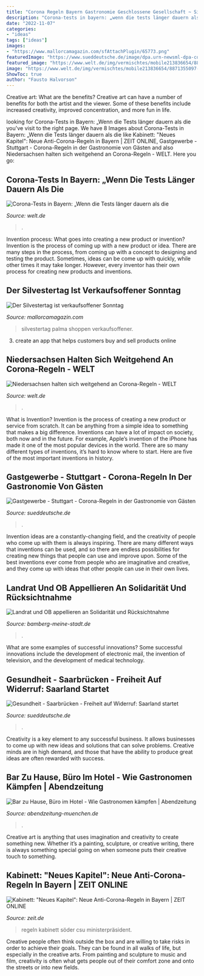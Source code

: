 ```yaml
---
title: "Corona Regeln Bayern Gastronomie Geschlossene Gesellschaft ~ Silvestertag Palma Shoppen Verkaufsoffener"
description: "Corona-tests in bayern: „wenn die tests länger dauern als die"
date: "2022-11-07"
categories:
- "ideas"
tags: ["ideas"]
images:
- "https://www.mallorcamagazin.com/sfAttachPlugin/65773.png"
featuredImage: "https://www.sueddeutsche.de/image/dpa.urn-newsml-dpa-com-20090101-200819-99-220981/704x396?v=0"
featured_image: "https://www.welt.de/img/vermischtes/mobile213836654/8871355097-ci16x9-w1200/covid-19-01-jpg.jpg"
image: "https://www.welt.de/img/vermischtes/mobile213836654/8871355097-ci16x9-w1200/covid-19-01-jpg.jpg"
ShowToc: true
author: "Fausto Halvorson"
---
```



Creative art: What are the benefits?
Creative art can have a number of benefits for both the artist and the viewer. Some of these benefits include increased creativity, improved concentration, and more fun in life.

	

		
looking for Corona-Tests in Bayern: „Wenn die Tests länger dauern als die you've visit to the right page. We have 8 Images about Corona-Tests in Bayern: „Wenn die Tests länger dauern als die like Kabinett: &quot;Neues Kapitel&quot;: Neue Anti-Corona-Regeln in Bayern | ZEIT ONLINE, Gastgewerbe - Stuttgart - Corona-Regeln in der Gastronomie von Gästen and also Niedersachsen halten sich weitgehend an Corona-Regeln - WELT. Here you go:
		
    
## Corona-Tests In Bayern: „Wenn Die Tests Länger Dauern Als Die

<img loading=lazy src="https://www.welt.de/img/vermischtes/mobile213836654/8871355097-ci16x9-w1200/covid-19-01-jpg.jpg" onerror="this.onerror=null;this.src='https://tse3.mm.bing.net/th?id=OIP.bvSTvFdxzq4ImHEszbhEdQHaEK&amp;pid=15.1';" alt="Corona-Tests in Bayern: „Wenn die Tests länger dauern als die">

_Source: welt.de_

>. 

	

Invention process: What goes into creating a new product or invention?
Invention is the process of coming up with a new product or idea. There are many steps in the process, from coming up with a concept to designing and testing the product. Sometimes, ideas can be come up with quickly, while other times it may take longer. However, every inventor has their own process for creating new products and inventions.

    
## Der Silvestertag Ist Verkaufsoffener Sonntag

<img loading=lazy src="https://www.mallorcamagazin.com/sfAttachPlugin/65773.png" onerror="this.onerror=null;this.src='https://tse3.mm.bing.net/th?id=OIP.4AFPh6ETWTw58wR5VCc9hAHaE8&amp;pid=15.1';" alt="Der Silvestertag ist verkaufsoffener Sonntag">

_Source: mallorcamagazin.com_

>silvestertag palma shoppen verkaufsoffener. 

	

3. create an app that helps customers buy and sell products online 

    
## Niedersachsen Halten Sich Weitgehend An Corona-Regeln - WELT

<img loading=lazy src="https://www.welt.de/img/regionales/niedersachsen/mobile207234597/9211354337-ci16x9-w880/urn-newsml-dpa-com-20090101-200413-99-684800-large-4-3-jpg.jpg" onerror="this.onerror=null;this.src='https://tse2.mm.bing.net/th?id=OIP.yJazqshBjJdg2RbLutIdkwHaEK&amp;pid=15.1';" alt="Niedersachsen halten sich weitgehend an Corona-Regeln - WELT">

_Source: welt.de_

>. 

	

What is Invention?
Invention is the process of creating a new product or service from scratch. It can be anything from a simple idea to something that makes a big difference. Inventions can have a lot of impact on society, both now and in the future. For example, Apple’s invention of the iPhone has made it one of the most popular devices in the world. There are so many different types of inventions, it’s hard to know where to start. Here are five of the most important inventions in history.

    
## Gastgewerbe - Stuttgart - Corona-Regeln In Der Gastronomie Von Gästen

<img loading=lazy src="https://www.sueddeutsche.de/image/dpa.urn-newsml-dpa-com-20090101-200819-99-220981/704x396?v=0" onerror="this.onerror=null;this.src='https://tse3.mm.bing.net/th?id=OIP.oVzJCdzabPcubI1eSo6rpAHaEK&amp;pid=15.1';" alt="Gastgewerbe - Stuttgart - Corona-Regeln in der Gastronomie von Gästen">

_Source: sueddeutsche.de_

>. 

	

Invention ideas are a constantly-changing field, and the creativity of people who come up with them is always inspiring. There are many different ways that inventions can be used, and so there are endless possibilities for creating new things that people can use and improve upon. Some of the best inventions ever come from people who are imaginative and creative, and they come up with ideas that other people can use in their own lives.

    
## Landrat Und OB Appellieren An Solidarität Und Rücksichtnahme

<img loading=lazy src="https://bamberg-meine-stadt.de/wp-content/uploads/2020/11/corona-regelungen-starke-kalb-paulmann-1140x570.jpg" onerror="this.onerror=null;this.src='https://tse1.mm.bing.net/th?id=OIP.sEizO7av6cSRXRwCX2U2AgHaDt&amp;pid=15.1';" alt="Landrat und OB appellieren an Solidarität und Rücksichtnahme">

_Source: bamberg-meine-stadt.de_

>. 

	

What are some examples of successful innovations?
Some successful innovations include the development of electronic mail, the invention of television, and the development of medical technology.

    
## Gesundheit - Saarbrücken - Freiheit Auf Widerruf: Saarland Startet

<img loading=lazy src="https://www.sueddeutsche.de/image/dpa.urn-newsml-dpa-com-20090101-210405-99-92477/704x396?v=0" onerror="this.onerror=null;this.src='https://tse3.mm.bing.net/th?id=OIP.wDooA-_oGq9KFFrma7akswHaEK&amp;pid=15.1';" alt="Gesundheit - Saarbrücken - Freiheit auf Widerruf: Saarland startet">

_Source: sueddeutsche.de_

>. 

	

Creativity is a key element to any successful business. It allows businesses to come up with new ideas and solutions that can solve problems. Creative minds are in high demand, and those that have the ability to produce great ideas are often rewarded with success.

    
## Bar Zu Hause, Büro Im Hotel - Wie Gastronomen Kämpfen | Abendzeitung

<img loading=lazy src="https://static2.abendzeitung-muenchen.de/storage/image/7/0/9/2/1092907_default_1vIVqV_DzTZmF.jpg" onerror="this.onerror=null;this.src='https://tse3.mm.bing.net/th?id=OIP.IoJsfMIemhAP-ERLyypiDgHaEL&amp;pid=15.1';" alt="Bar zu Hause, Büro im Hotel - Wie Gastronomen kämpfen | Abendzeitung">

_Source: abendzeitung-muenchen.de_

>. 

	

Creative art is anything that uses imagination and creativity to create something new. Whether it’s a painting, sculpture, or creative writing, there is always something special going on when someone puts their creative touch to something.

    
## Kabinett: &quot;Neues Kapitel&quot;: Neue Anti-Corona-Regeln In Bayern | ZEIT ONLINE

<img loading=lazy src="https://img.zeit.de/news/2021-08/31/neues-kapitel-neue-anti-corona-regeln-in-bayern-image.jpg/wide__822x462" onerror="this.onerror=null;this.src='https://tse1.mm.bing.net/th?id=OIP.10ht_K7le3lxlkT_VJ_qqgHaEK&amp;pid=15.1';" alt="Kabinett: &quot;Neues Kapitel&quot;: Neue Anti-Corona-Regeln in Bayern | ZEIT ONLINE">

_Source: zeit.de_

>regeln kabinett söder csu ministerpräsident. 

	

Creative people often think outside the box and are willing to take risks in order to achieve their goals. They can be found in all walks of life, but especially in the creative arts. From painting and sculpture to music and film, creativity is often what gets people out of their comfort zone and onto the streets or into new fields.

